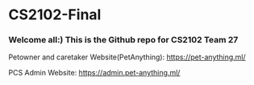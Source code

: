 # CS2102-Final
### Welcome all:) This is the Github repo for CS2102 Team 27 

Petowner and caretaker Website(PetAnything): <https://pet-anything.ml/>


PCS Admin Website: <https://admin.pet-anything.ml/>
